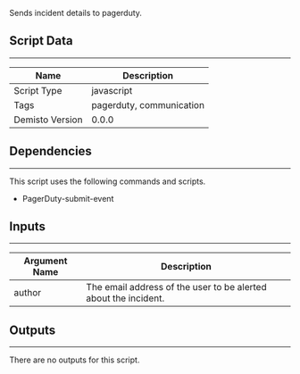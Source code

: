 Sends incident details to pagerduty.

## Script Data
---

| **Name** | **Description** |
| --- | --- |
| Script Type | javascript |
| Tags | pagerduty, communication |
| Demisto Version | 0.0.0 |

## Dependencies
---
This script uses the following commands and scripts.
* PagerDuty-submit-event

## Inputs
---

| **Argument Name** | **Description** |
| --- | --- |
| author | The email address of the user to be alerted about the incident. |

## Outputs
---
There are no outputs for this script.
